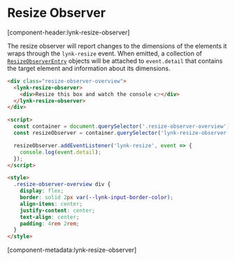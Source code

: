# Resize Observer

[component-header:lynk-resize-observer]

The resize observer will report changes to the dimensions of the elements it wraps through the `lynk-resize` event. When emitted, a collection of [`ResizeObserverEntry`](https://developer.mozilla.org/en-US/docs/Web/API/ResizeObserverEntry) objects will be attached to `event.detail` that contains the target element and information about its dimensions.

```html preview
<div class="resize-observer-overview">
  <lynk-resize-observer>
    <div>Resize this box and watch the console 👉</div>
  </lynk-resize-observer>
</div>

<script>
  const container = document.querySelector('.resize-observer-overview');
  const resizeObserver = container.querySelector('lynk-resize-observer');

  resizeObserver.addEventListener('lynk-resize', event => {
    console.log(event.detail);
  });
</script>

<style>
  .resize-observer-overview div {
    display: flex;
    border: solid 2px var(--lynk-input-border-color);
    align-items: center;
    justify-content: center;
    text-align: center;
    padding: 4rem 2rem;
  }
</style>
```

[component-metadata:lynk-resize-observer]
